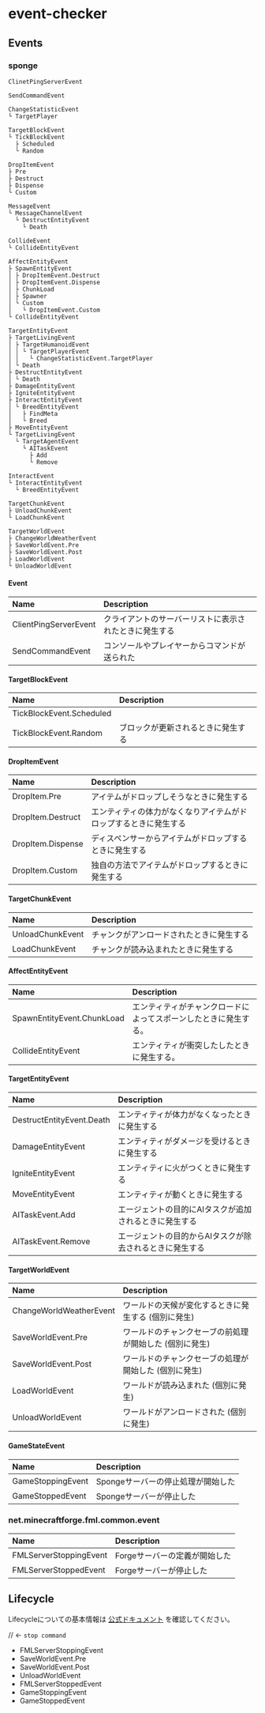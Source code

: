 # event-checker

## Events

### sponge

```
ClinetPingServerEvent

SendCommandEvent

ChangeStatisticEvent
└ TargetPlayer

TargetBlockEvent
└ TickBlockEvent
  ├ Scheduled
  └ Random

DropItemEvent
├ Pre
├ Destruct
├ Dispense
└ Custom

MessageEvent
└ MessageChannelEvent
  └ DestructEntityEvent
    └ Death

CollideEvent
└ CollideEntityEvent 

AffectEntityEvent
├ SpawnEntityEvent
│ ├ DropItemEvent.Destruct
│ ├ DropItemEvent.Dispense
│ ├ ChunkLoad
│ ├ Spawner
│ └ Custom
│   └ DropItemEvent.Custom
└ CollideEntityEvent

TargetEntityEvent
├ TargetLivingEvent
│ ├ TargetHumanoidEvent
│ │ └ TargetPlayerEvent
│ │   └ ChangeStatisticEvent.TargetPlayer
│ └ Death
├ DestructEntityEvent
│ └ Death
├ DamageEntityEvent
├ IgniteEntityEvent
├ InteractEntityEvent
│ └ BreedEntityEvent
│   ├ FindMeta
│   └ Breed
├ MoveEntityEvent
└ TargetLivingEvent
  └ TargetAgentEvent
    └ AITaskEvent
      ├ Add
      └ Remove

InteractEvent
└ InteractEntityEvent
  └ BreedEntityEvent

TargetChunkEvent
├ UnloadChunkEvent
└ LoadChunkEvent

TargetWorldEvent
├ ChangeWorldWeatherEvent
├ SaveWorldEvent.Pre
├ SaveWorldEvent.Post
├ LoadWorldEvent
└ UnloadWorldEvent
```

#### Event

| Name | Description |
| :--- | :---------- |
| ClientPingServerEvent | クライアントのサーバーリストに表示されたときに発生する |
| SendCommandEvent | コンソールやプレイヤーからコマンドが送られた |

#### TargetBlockEvent

| Name | Description |
| :--- | :---------- |
| TickBlockEvent.Scheduled |  |
| TickBlockEvent.Random | ブロックが更新されるときに発生する |

#### DropItemEvent

| Name | Description |
| :--- | :---------- |
| DropItem.Pre | アイテムがドロップしそうなときに発生する |
| DropItem.Destruct | エンティティの体力がなくなりアイテムがドロップするときに発生する |
| DropItem.Dispense | ディスペンサーからアイテムがドロップするときに発生する |
| DropItem.Custom | 独自の方法でアイテムがドロップするときに発生する |

#### TargetChunkEvent

| Name | Description |
| :--- | :---------- |
| UnloadChunkEvent | チャンクがアンロードされたときに発生する |
| LoadChunkEvent | チャンクが読み込まれたときに発生する |

#### AffectEntityEvent

| Name | Description |
| :--- | :---------- |
| SpawnEntityEvent.ChunkLoad | エンティティがチャンクロードによってスポーンしたときに発生する。 |
| CollideEntityEvent | エンティティが衝突したしたときに発生する。 |

#### TargetEntityEvent

| Name | Description |
| :--- | :---------- |
| DestructEntityEvent.Death | エンティティが体力がなくなったときに発生する |
| DamageEntityEvent | エンティティがダメージを受けるときに発生する |
| IgniteEntityEvent | エンティティに火がつくときに発生する |
| MoveEntityEvent | エンティティが動くときに発生する |
| AITaskEvent.Add | エージェントの目的にAIタスクが追加されるときに発生する |
| AITaskEvent.Remove | エージェントの目的からAIタスクが除去されるときに発生する |

#### TargetWorldEvent

| Name | Description |
| :--- | :---------- |
| ChangeWorldWeatherEvent | ワールドの天候が変化するときに発生する (個別に発生) |
| SaveWorldEvent.Pre | ワールドのチャンクセーブの前処理が開始した (個別に発生) |
| SaveWorldEvent.Post | ワールドのチャンクセーブの処理が開始した (個別に発生) |
| LoadWorldEvent | ワールドが読み込まれた (個別に発生) |
| UnloadWorldEvent | ワールドがアンロードされた (個別に発生) |

#### GameStateEvent

| Name | Description |
| :--- | :---------- |
| GameStoppingEvent | Spongeサーバーの停止処理が開始した |
| GameStoppedEvent | Spongeサーバーが停止した |

### net.minecraftforge.fml.common.event

| Name | Description |
| :--- | :---------- |
| FMLServerStoppingEvent | Forgeサーバーの定義が開始した |
| FMLServerStoppedEvent | Forgeサーバーが停止した |

## Lifecycle

Lifecycleについての基本情報は [公式ドキュメント](https://docs.spongepowered.org/stable/ja/plugin/lifecycle.html) を確認してください。

// <- `stop command`
- FMLServerStoppingEvent
- SaveWorldEvent.Pre
- SaveWorldEvent.Post
- UnloadWorldEvent
- FMLServerStoppedEvent
- GameStoppingEvent
- GameStoppedEvent